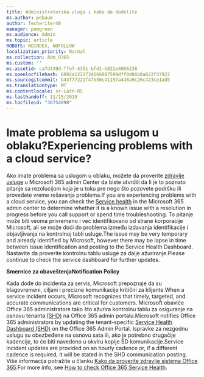 ```yaml
---
title: Administratorska uloga i kako da dodelite
ms.author: pebaum
author: Techwriter40
manager: pamgreen
ms.audience: Admin
ms.topic: article
ROBOTS: NOINDEX, NOFOLLOW
localization_priority: Normal
ms.collection: Adm_O365
ms.custom: ''
ms.assetid: ca7d439d-ffe7-4351-bfd1-b022e4056138
ms.openlocfilehash: 6092a1222734666807509dff0d86b8a822f37922
ms.sourcegitcommit: b43f77221f47b50c41197a448a9c26c423ce1ad5
ms.translationtype: MT
ms.contentlocale: sr-Latn-RS
ms.lasthandoff: 11/15/2019
ms.locfileid: "36754098"
---
```

# <a name="experiencing-problems-with-a-cloud-service"></a><span data-ttu-id="71420-102">Imate problema sa uslugom u oblaku?</span><span class="sxs-lookup"><span data-stu-id="71420-102">Experiencing problems with a cloud service?</span></span>

<span data-ttu-id="71420-103">Ako imate problema sa uslugom u oblaku, možete da proverite [zdravlje usluge](https://admin.microsoft.com/AdminPortal/Home#/servicehealth) u Microsoft 365 admin Center da biste utvrdili da li je to poznato pitanje sa rezolucijom koja je u toku pre nego što pozovete podršku ili provedete vreme rešavanja problema.</span><span class="sxs-lookup"><span data-stu-id="71420-103">If you are experiencing problems with a cloud service, you can check the [Service health](https://admin.microsoft.com/AdminPortal/Home#/servicehealth) in the Microsoft 365 admin center to determine whether it is a known issue with a resolution in progress before you call support or spend time troubleshooting.</span></span> <span data-ttu-id="71420-104">To pitanje može biti veoma privremeno i već identifikovano od strane korporacije Microsoft, ali se može doći do problema između izdavanja identifikacije i objavljivanja na kontrolnoj tabli usluge.</span><span class="sxs-lookup"><span data-stu-id="71420-104">The issue may be very temporary and already identified by Microsoft, however there may be lapse in time between issue identification and posting to the Service Health Dashboard.</span></span> <span data-ttu-id="71420-105">Nastavite da proverite kontrolnu tablu usluge za dalje ažuriranje.</span><span class="sxs-lookup"><span data-stu-id="71420-105">Please continue to check the service dashboard for further updates.</span></span>

<span data-ttu-id="71420-106">**Smernice za obaveštenja**</span><span class="sxs-lookup"><span data-stu-id="71420-106">**Notification Policy**</span></span>

<span data-ttu-id="71420-107">Kada dođe do incidenta za servis, Microsoft prepoznaje da su blagovremeni, ciljani i precizne komunikacije kritični za klijente.</span><span class="sxs-lookup"><span data-stu-id="71420-107">When a service incident occurs, Microsoft recognizes that timely, targeted, and accurate communications are critical for customers.</span></span> <span data-ttu-id="71420-108">Microsoft obaviće Office 365 administratore tako što ažurira kontrolnu tablu za osiguranje na osnovu tenanta [(SHD)](https://admin.microsoft.com/AdminPortal/Home#/servicehealth) na Office 365 admin portalu.</span><span class="sxs-lookup"><span data-stu-id="71420-108">Microsoft notifies Office 365 administrators by updating the tenant-specific [Service Health Dashboard (SHD)](https://admin.microsoft.com/AdminPortal/Home#/servicehealth) on the Office 365 Admin Portal.</span></span> <span data-ttu-id="71420-109">Ispravke za nezgodnu uslugu su obezbeđene na osnovu sata ili, ako je potrebno drugačije kadencije, to će biti navedeno u okviru kopije ŠD komunikacije.</span><span class="sxs-lookup"><span data-stu-id="71420-109">Service incident updates are provided on an hourly cadence or, if a different cadence is required, it will be stated in the SHD communication posting.</span></span> <span data-ttu-id="71420-110">Više informacija potražite u članku [Kako da proverite zdravlje sistema Office 365](https://docs.microsoft.com/office365/enterprise/view-service-health).</span><span class="sxs-lookup"><span data-stu-id="71420-110">For more info, see [How to check Office 365 Service Health](https://docs.microsoft.com/office365/enterprise/view-service-health).</span></span>

